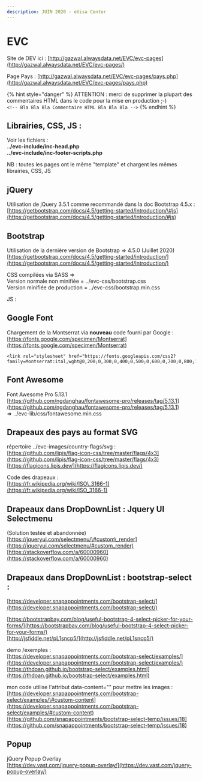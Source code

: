 ```yaml
---
description: JUIN 2020 - eVisa Center
---
```


# EVC

Site de DEV ici : [http://gazwal.alwaysdata.net/EVC/evc-pages](http://gazwal.alwaysdata.net/EVC/evc-pages/)

Page Pays : [http://gazwal.alwaysdata.net/EVC/evc-pages/pays.php](http://gazwal.alwaysdata.net/EVC/evc-pages/pays.php)

{% hint style="danger" %}
ATTENTION : merci de supprimer la plupart des commentaires HTML dans le code pour la mise en production ;-\)  
`<!-- Bla Bla Bla Commentaire HTML Bla Bla Bla -->`
{% endhint %}

## Librairies, CSS, JS :

Voir les fichiers :  
.**./evc-include/inc-head.php  
../evc-include/inc-footer-scripts.php**  
  
NB : toutes les pages ont le même "template" et chargent les mêmes librairies, CSS, JS

## jQuery

Utilisation de jQuery 3.5.1 comme recommandé dans la doc Bootstrap 4.5.x :  
[https://getbootstrap.com/docs/4.5/getting-started/introduction/\#js](https://getbootstrap.com/docs/4.5/getting-started/introduction/#js)

## Bootstrap

 Utilisation de la dernière version de Bootstrap =&gt; 4.5.0 \(Juillet 2020\)  
 [https://getbootstrap.com/docs/4.5/getting-started/introduction/](https://getbootstrap.com/docs/4.5/getting-started/introduction/)

CSS compilées via SASS =&gt;   
Version normale non minifiée = ../evc-css/bootstrap.css  
Version minifiée de production = ../evc-css/bootstrap.min.css

JS :

## Google Font

Chargement de la Montserrat via **nouveau** code fourni par Google :  
[https://fonts.google.com/specimen/Montserrat](https://fonts.google.com/specimen/Montserrat)

```text
<link rel="stylesheet" href="https://fonts.googleapis.com/css2?family=Montserrat:ital,wght@0,200;0,300;0,400;0,500;0,600;0,700;0,800;1,200;1,300;1,400;1,500;1,600;1,700;1,800&display=swap">
```

## Font Awesome

Font Awesome Pro 5.13.1  
 [https://github.com/ngdanghau/fontawesome-pro/releases/tag/5.13.1](https://github.com/ngdanghau/fontawesome-pro/releases/tag/5.13.1)  
 =&gt; ../evc-lib/css/fontawesome.min.css

## Drapeaux des pays au format SVG

répertoire ../evc-images/country-flags/svg :  
 [https://github.com/lipis/flag-icon-css/tree/master/flags/4x3](https://github.com/lipis/flag-icon-css/tree/master/flags/4x3)  
 [https://flagicons.lipis.dev/](https://flagicons.lipis.dev/)

Code des drapeaux :  
 [https://fr.wikipedia.org/wiki/ISO\_3166-1](https://fr.wikipedia.org/wiki/ISO_3166-1)

## Drapeaux dans DropDownList : Jquery UI Selectmenu

\(Solution testée et abandonnée\)  
 [https://jqueryui.com/selectmenu/\#custom\_render](https://jqueryui.com/selectmenu/#custom_render)  
 [https://stackoverflow.com/a/60000960](https://stackoverflow.com/a/60000960)

## Drapeaux dans DropDownList : bootstrap-select :

[https://developer.snapappointments.com/bootstrap-select/](https://developer.snapappointments.com/bootstrap-select/)  


[https://bootstrapbay.com/blog/useful-bootstrap-4-select-picker-for-your-forms/](https://bootstrapbay.com/blog/useful-bootstrap-4-select-picker-for-your-forms/)  
 [http://jsfiddle.net/pL1sncp5/](http://jsfiddle.net/pL1sncp5/)

demo /exemples :  
 [https://developer.snapappointments.com/bootstrap-select/examples/](https://developer.snapappointments.com/bootstrap-select/examples/)  
 [https://thdoan.github.io/bootstrap-select/examples.html](https://thdoan.github.io/bootstrap-select/examples.html)  


mon code utilise l'attribut data-content="" pour mettre les images :  
 [https://developer.snapappointments.com/bootstrap-select/examples/\#custom-content](https://developer.snapappointments.com/bootstrap-select/examples/#custom-content)  
 [https://github.com/snapappointments/bootstrap-select-temp/issues/18](https://github.com/snapappointments/bootstrap-select-temp/issues/18)  


## Popup

jQuery Popup Overlay  
 [https://dev.vast.com/jquery-popup-overlay/](https://dev.vast.com/jquery-popup-overlay/)  


